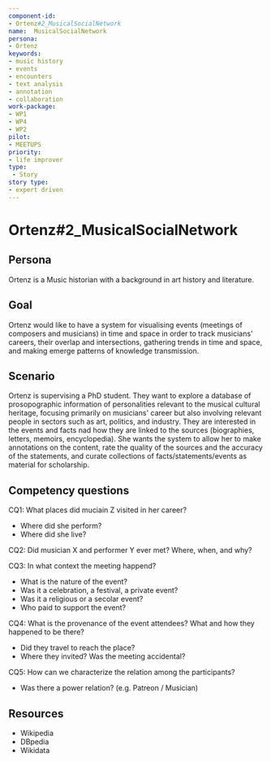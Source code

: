 ```yaml
---
component-id:
- Ortenz#2_MusicalSocialNetwork
name:  MusicalSocialNetwork 
persona:
- Ortenz
keywords:
- music history
- events
- encounters
- text analysis
- annotation
- collaboration
work-package:
- WP1
- WP4
- WP2
pilot:
- MEETUPS
priority:
- life improver
type:
 - Story
story type:
- expert driven
---
```

# Ortenz#2_MusicalSocialNetwork

## Persona

Ortenz is a Music historian with a background in art history and literature.

## Goal

Ortenz would like to have a system for visualising events (meetings of composers and musicians) in time and space in 
order to track musicians' careers, their overlap and intersections, gathering trends in time and space, and making 
emerge patterns of knowledge transmission.

## Scenario  

Ortenz is supervising a PhD student.
They want to explore a database of prosopographic information of personalities relevant to the musical cultural heritage, focusing primarily on
musicians' career but also involving relevant people in sectors such as art, politics, and industry.
They are interested in the events and facts nad how they are linked to the sources (biographies, letters, memoirs, encyclopedia).
She wants the system to allow her to make annotations on the content, rate the quality of the sources and the accuracy of the statements,
and curate collections of facts/statements/events as material for scholarship.

## Competency questions

CQ1: What places did muciain Z visited in her career?

* Where did she perform?
* Where did she live?

CQ2: Did musician X and performer Y ever met? Where, when, and why?

CQ3: In what context the meeting happend? 

* What is the nature of the event? 
* Was it a celebration, a festival, a private event?
* Was it a religious or a secolar event?
* Who paid to support the event?

CQ4: What is the provenance of the event attendees? What and how they happened to be there?

* Did they travel to reach the place?
* Where they invited? Was the meeting accidental?

CQ5: How can we characterize the relation among the participants?

* Was there a power relation? (e.g. Patreon / Musician)



## Resources
- Wikipedia
- DBpedia
- Wikidata
